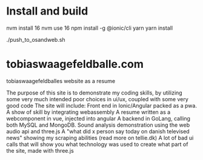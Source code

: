 # Install and build 
nvm install 16
nvm use 16
npm install -g @ionic/cli yarn
yarn install

./push_to_osandweb.sh

# tobiaswaagefeldballe.com
tobiaswaagefeldballes website as a resume

The purpose of this site is to demonstrate my coding skills, by utilizing some very much intended poor choices in ui/ux, coupled with some very good code The site will include: Front end in Ionic/Angular packed as a pwa. A show of skill by integrating webassembly A resume written as a webcomponent in vue, injected into angular A backend in GoLang, calling both MySQL and MongoDB. Sound analysis demonstration using the web audio api and three.js A "what did x person say today on danish televised news" showing my scraping abilities (read more on tellie.dk) A lot of bad ui calls that will show you what technology was used to create what part of the site, made with three.js